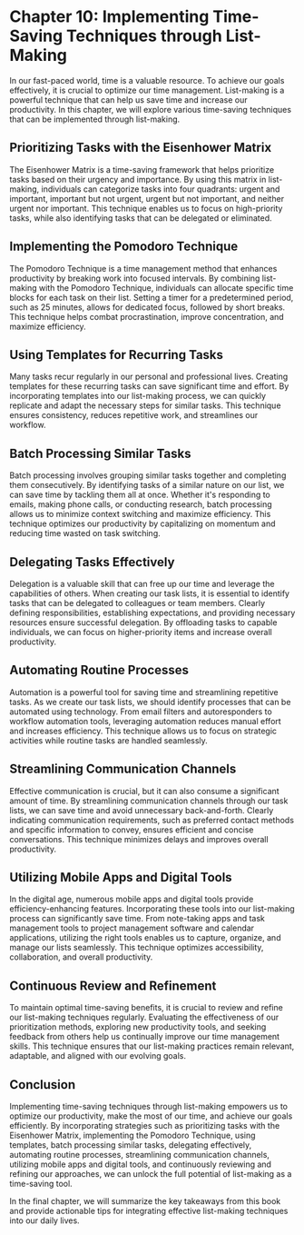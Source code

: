 Chapter 10: Implementing Time-Saving Techniques through List-Making
===================================================================

In our fast-paced world, time is a valuable resource. To achieve our goals effectively, it is crucial to optimize our time management. List-making is a powerful technique that can help us save time and increase our productivity. In this chapter, we will explore various time-saving techniques that can be implemented through list-making.

Prioritizing Tasks with the Eisenhower Matrix
---------------------------------------------

The Eisenhower Matrix is a time-saving framework that helps prioritize tasks based on their urgency and importance. By using this matrix in list-making, individuals can categorize tasks into four quadrants: urgent and important, important but not urgent, urgent but not important, and neither urgent nor important. This technique enables us to focus on high-priority tasks, while also identifying tasks that can be delegated or eliminated.

Implementing the Pomodoro Technique
-----------------------------------

The Pomodoro Technique is a time management method that enhances productivity by breaking work into focused intervals. By combining list-making with the Pomodoro Technique, individuals can allocate specific time blocks for each task on their list. Setting a timer for a predetermined period, such as 25 minutes, allows for dedicated focus, followed by short breaks. This technique helps combat procrastination, improve concentration, and maximize efficiency.

Using Templates for Recurring Tasks
-----------------------------------

Many tasks recur regularly in our personal and professional lives. Creating templates for these recurring tasks can save significant time and effort. By incorporating templates into our list-making process, we can quickly replicate and adapt the necessary steps for similar tasks. This technique ensures consistency, reduces repetitive work, and streamlines our workflow.

Batch Processing Similar Tasks
------------------------------

Batch processing involves grouping similar tasks together and completing them consecutively. By identifying tasks of a similar nature on our list, we can save time by tackling them all at once. Whether it's responding to emails, making phone calls, or conducting research, batch processing allows us to minimize context switching and maximize efficiency. This technique optimizes our productivity by capitalizing on momentum and reducing time wasted on task switching.

Delegating Tasks Effectively
----------------------------

Delegation is a valuable skill that can free up our time and leverage the capabilities of others. When creating our task lists, it is essential to identify tasks that can be delegated to colleagues or team members. Clearly defining responsibilities, establishing expectations, and providing necessary resources ensure successful delegation. By offloading tasks to capable individuals, we can focus on higher-priority items and increase overall productivity.

Automating Routine Processes
----------------------------

Automation is a powerful tool for saving time and streamlining repetitive tasks. As we create our task lists, we should identify processes that can be automated using technology. From email filters and autoresponders to workflow automation tools, leveraging automation reduces manual effort and increases efficiency. This technique allows us to focus on strategic activities while routine tasks are handled seamlessly.

Streamlining Communication Channels
-----------------------------------

Effective communication is crucial, but it can also consume a significant amount of time. By streamlining communication channels through our task lists, we can save time and avoid unnecessary back-and-forth. Clearly indicating communication requirements, such as preferred contact methods and specific information to convey, ensures efficient and concise conversations. This technique minimizes delays and improves overall productivity.

Utilizing Mobile Apps and Digital Tools
---------------------------------------

In the digital age, numerous mobile apps and digital tools provide efficiency-enhancing features. Incorporating these tools into our list-making process can significantly save time. From note-taking apps and task management tools to project management software and calendar applications, utilizing the right tools enables us to capture, organize, and manage our lists seamlessly. This technique optimizes accessibility, collaboration, and overall productivity.

Continuous Review and Refinement
--------------------------------

To maintain optimal time-saving benefits, it is crucial to review and refine our list-making techniques regularly. Evaluating the effectiveness of our prioritization methods, exploring new productivity tools, and seeking feedback from others help us continually improve our time management skills. This technique ensures that our list-making practices remain relevant, adaptable, and aligned with our evolving goals.

Conclusion
----------

Implementing time-saving techniques through list-making empowers us to optimize our productivity, make the most of our time, and achieve our goals efficiently. By incorporating strategies such as prioritizing tasks with the Eisenhower Matrix, implementing the Pomodoro Technique, using templates, batch processing similar tasks, delegating effectively, automating routine processes, streamlining communication channels, utilizing mobile apps and digital tools, and continuously reviewing and refining our approaches, we can unlock the full potential of list-making as a time-saving tool.

In the final chapter, we will summarize the key takeaways from this book and provide actionable tips for integrating effective list-making techniques into our daily lives.
